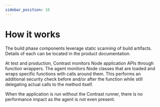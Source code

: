 ```yaml
---
sidebar_position: 10
---
```


# How it works

The build phase components leverage static scanning of build artifacts. Details of each can be located in the product documentation.

At test and production, Contrast monitors Node application APIs through function wrappers. The agent monitors Node classes that are loaded and wraps specific functions with calls around them. This performs an additional security check before and/or after the function while still delegating actual calls to the method itself.

When the application is run without the Contrast runner, there is no performance impact as the agent is not even present.